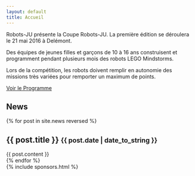```yaml
---
layout: default
title: Accueil
---
```


<div class="area-content-top" style="background-image: url(/media/banners/robotgame.jpg);">
<div class="container-main">
<section class="section-popup" markdown="1">

Robots-JU présente la Coupe Robots-JU. La première édition se déroulera le 21 mai 2016 à Delémont.

Des équipes de jeunes filles et garçons de 10 à 16 ans construisent et programment pendant plusieurs mois des robots LEGO Mindstorms.

Lors de la compétition, les robots doivent remplir en autonomie des missions très variées pour remporter un maximum de points.

<a class="btn btn-center" href="/programme">Voir le Programme</a>

</section>
</div>
</div>
<div class="area-content-body">
	<div class="container-main">
		<section class="section-only-title">
			<h1>News</h1>
		</section>
		{% for post in site.news reversed %}
		<section class="section-popup">
			<h1>{{ post.title }} <small>{{ post.date | date_to_string }}</small></h1>
			{{ post.content }}
		</section>
		{% endfor %}
	</div>
	<div class="container-secondary">
		{% include sponsors.html %}
	</div>
</div>

